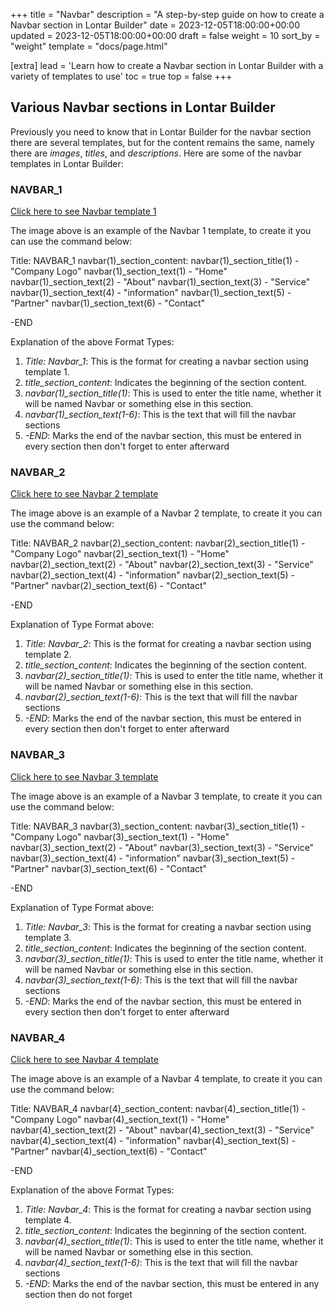 +++
title = "Navbar"
description = "A step-by-step guide on how to create a Navbar section in Lontar Builder"
date = 2023-12-05T18:00:00+00:00
updated = 2023-12-05T18:00:00+00:00
draft = false
weight = 10
sort_by = "weight"
template = "docs/page.html"

[extra]
lead = 'Learn how to create a Navbar section in Lontar Builder with a variety of templates to use'
toc = true
top = false
+++

## Various Navbar sections in Lontar Builder
Previously you need to know that in Lontar Builder for the navbar section there are several templates, but for the content remains the same, namely there are *images*, *titles*, and *descriptions*. Here are some of the navbar templates in Lontar Builder:

### NAVBAR_1

[Click here to see Navbar template 1](https://imgur.com/a/IxdnybL)

The image above is an example of the Navbar 1 template, to create it you can use the command below:

Title: NAVBAR_1
navbar(1)_section_content:
navbar(1)_section_title(1) - "Company Logo"
navbar(1)_section_text(1) - "Home"
navbar(1)_section_text(2) - "About"
navbar(1)_section_text(3) - "Service"   
navbar(1)_section_text(4) - "information"
navbar(1)_section_text(5) - "Partner"
navbar(1)_section_text(6) - "Contact"

-END

Explanation of the above Format Types:

1. *Title: Navbar_1*: This is the format for creating a navbar section using template 1.
2. *title_section_content*: Indicates the beginning of the section content.
3. *navbar(1)_section_title(1)*: This is used to enter the title name, whether it will be named Navbar or something else in this section.
4. *navbar(1)_section_text(1-6)*: This is the text that will fill the navbar sections
5. *-END*: Marks the end of the navbar section, this must be entered in every section then don't forget to enter afterward

### NAVBAR_2

[Click here to see Navbar 2 template](https://imgur.com/EiR13qP)

The image above is an example of a Navbar 2 template, to create it you can use the command below:

Title: NAVBAR_2 
navbar(2)_section_content:
navbar(2)_section_title(1) - "Company Logo"
navbar(2)_section_text(1) - "Home"
navbar(2)_section_text(2) - "About"
navbar(2)_section_text(3) - "Service"   
navbar(2)_section_text(4) - "information"
navbar(2)_section_text(5) - "Partner"
navbar(2)_section_text(6) - "Contact"

-END

Explanation of Type Format above:

1. *Title: Navbar_2*: This is the format for creating a navbar section using template 2.
2. *title_section_content*: Indicates the beginning of the section content.
3. *navbar(2)_section_title(1)*: This is used to enter the title name, whether it will be named Navbar or something else in this section.
4. *navbar(2)_section_text(1-6)*: This is the text that will fill the navbar sections
5. *-END*: Marks the end of the navbar section, this must be entered in every section then don't forget to enter afterward

### NAVBAR_3

[Click here to see Navbar 3 template](https://imgur.com/YA6ezUZ)

The image above is an example of a Navbar 3 template, to create it you can use the command below:

Title: NAVBAR_3
navbar(3)_section_content:
navbar(3)_section_title(1) - "Company Logo"
navbar(3)_section_text(1) - "Home"
navbar(3)_section_text(2) - "About"
navbar(3)_section_text(3) - "Service"   
navbar(3)_section_text(4) - "information"
navbar(3)_section_text(5) - "Partner"
navbar(3)_section_text(6) - "Contact"

-END

Explanation of Type Format above:

1. *Title: Navbar_3*: This is the format for creating a navbar section using template 3.
2. *title_section_content*: Indicates the beginning of the section content.
3. *navbar(3)_section_title(1)*: This is used to enter the title name, whether it will be named Navbar or something else in this section.
4. *navbar(3)_section_text(1-6)*: This is the text that will fill the navbar sections
5. *-END*: Marks the end of the navbar section, this must be entered in every section then don't forget to enter afterward

### NAVBAR_4

[Click here to see Navbar 4 template](https://imgur.com/nQ6IPzv)

The image above is an example of a Navbar 4 template, to create it you can use the command below:

Title: NAVBAR_4
navbar(4)_section_content:
navbar(4)_section_title(1) - "Company Logo"
navbar(4)_section_text(1) - "Home"
navbar(4)_section_text(2) - "About"
navbar(4)_section_text(3) - "Service"   
navbar(4)_section_text(4) - "information"
navbar(4)_section_text(5) - "Partner"
navbar(4)_section_text(6) - "Contact"

-END

Explanation of the above Format Types:

1. *Title: Navbar_4*: This is the format for creating a navbar section using template 4.
2. *title_section_content*: Indicates the beginning of the section content.
3. *navbar(4)_section_title(1)*: This is used to enter the title name, whether it will be named Navbar or something else in this section.
4. *navbar(4)_section_text(1-6)*: This is the text that will fill the navbar sections
5. *-END*: Marks the end of the navbar section, this must be entered in any section then do not forget